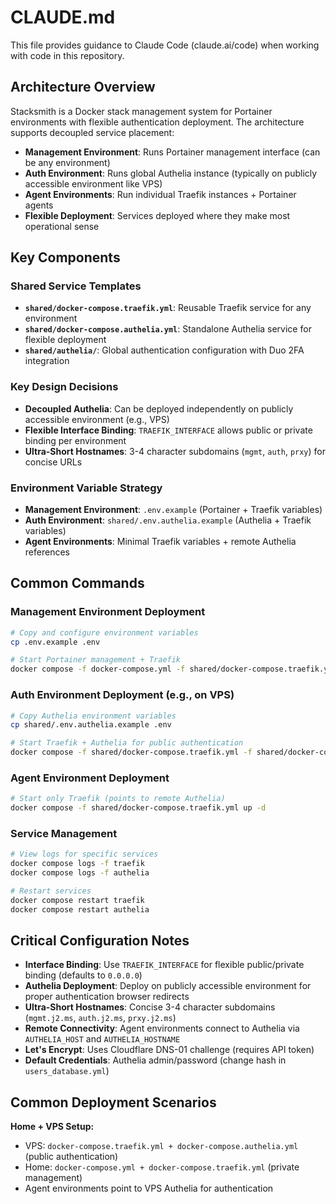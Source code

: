 # CLAUDE.md

This file provides guidance to Claude Code (claude.ai/code) when working with code in this repository.

## Architecture Overview

Stacksmith is a Docker stack management system for Portainer environments with flexible authentication deployment. The architecture supports decoupled service placement:

- **Management Environment**: Runs Portainer management interface (can be any environment)
- **Auth Environment**: Runs global Authelia instance (typically on publicly accessible environment like VPS)
- **Agent Environments**: Run individual Traefik instances + Portainer agents
- **Flexible Deployment**: Services deployed where they make most operational sense

## Key Components

### Shared Service Templates
- **`shared/docker-compose.traefik.yml`**: Reusable Traefik service for any environment
- **`shared/docker-compose.authelia.yml`**: Standalone Authelia service for flexible deployment
- **`shared/authelia/`**: Global authentication configuration with Duo 2FA integration

### Key Design Decisions
- **Decoupled Authelia**: Can be deployed independently on publicly accessible environment (e.g., VPS)
- **Flexible Interface Binding**: `TRAEFIK_INTERFACE` allows public or private binding per environment
- **Ultra-Short Hostnames**: 3-4 character subdomains (`mgmt`, `auth`, `prxy`) for concise URLs

### Environment Variable Strategy
- **Management Environment**: `.env.example` (Portainer + Traefik variables)
- **Auth Environment**: `shared/.env.authelia.example` (Authelia + Traefik variables)
- **Agent Environments**: Minimal Traefik variables + remote Authelia references

## Common Commands

### Management Environment Deployment
```bash
# Copy and configure environment variables
cp .env.example .env

# Start Portainer management + Traefik
docker compose -f docker-compose.yml -f shared/docker-compose.traefik.yml up -d
```

### Auth Environment Deployment (e.g., on VPS)
```bash
# Copy Authelia environment variables
cp shared/.env.authelia.example .env

# Start Traefik + Authelia for public authentication
docker compose -f shared/docker-compose.traefik.yml -f shared/docker-compose.authelia.yml up -d
```

### Agent Environment Deployment
```bash
# Start only Traefik (points to remote Authelia)
docker compose -f shared/docker-compose.traefik.yml up -d
```

### Service Management
```bash
# View logs for specific services
docker compose logs -f traefik
docker compose logs -f authelia

# Restart services
docker compose restart traefik
docker compose restart authelia
```

## Critical Configuration Notes

- **Interface Binding**: Use `TRAEFIK_INTERFACE` for flexible public/private binding (defaults to `0.0.0.0`)
- **Authelia Deployment**: Deploy on publicly accessible environment for proper authentication browser redirects
- **Ultra-Short Hostnames**: Concise 3-4 character subdomains (`mgmt.j2.ms`, `auth.j2.ms`, `prxy.j2.ms`)
- **Remote Connectivity**: Agent environments connect to Authelia via `AUTHELIA_HOST` and `AUTHELIA_HOSTNAME`
- **Let's Encrypt**: Uses Cloudflare DNS-01 challenge (requires API token)
- **Default Credentials**: Authelia admin/password (change hash in `users_database.yml`)

## Common Deployment Scenarios

**Home + VPS Setup:**
- VPS: `docker-compose.traefik.yml + docker-compose.authelia.yml` (public authentication)
- Home: `docker-compose.yml + docker-compose.traefik.yml` (private management)
- Agent environments point to VPS Authelia for authentication